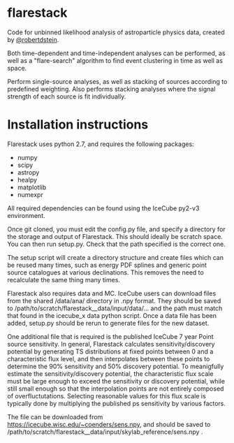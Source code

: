 # flarestack
Code for unbinned likelihood analysis of astroparticle physics data, created by [@robertdstein](https://github.com/robertdstein).

Both time-dependent and time-independent analyses can be performed, as well as a "flare-search" algorithm to find event clustering in time as well as space.

Perform single-source analyses, as well as stacking of sources according to predefined weighting. 
Also performs stacking analyses where the signal strength of each source is fit individually.

# Installation instructions

Flarestack uses python 2.7, and requires the following packages:

* numpy
* scipy
* astropy
* healpy
* matplotlib
* numexpr

All required dependencies can be found using the IceCube py2-v3 environment.

Once git cloned, you must edit the config.py file, and specify a directory for the storage and output of Flarestack. This should ideally be scratch space. You can then run setup.py. Check that the path specified is the correct one. 

The setup script will create a directory structure and create files which can be reused many times, such as energy PDF splines and generic point source catalogues at various declinations. This removes the need to recalculate the same thing many times.

Flarestack also requires data and MC. IceCube users can download files from the shared /data/ana/ directory in .npy format. They should be saved to /path/to/scratch/flarestack__data/input/data/... and the path must match that found in the icecube_x data python script. Once a data file has been added, setup.py should be rerun to generate files for the new dataset.

One additional file that is required is the published IceCube 7 year Point source sensitivity. In general, Flarestack calculates sensitivity/discovery potential by generating TS distributions at fixed points between 0 and a characteristic flux level, and then interpolates between these points to determine the 90% sensitivity and 50% discovery potential. To meanigfully estimate the sensitivity/discovery potential, the characteristic flux scale must be large enough to exceed the sensitivity or discovery potential, while still small enough so that the interpolation points are not entirely composed of overfluctutations. Selecting reasonable values for this flux scale is typically done by multiplying the published ps sensitivity by various factors. 

The file can be downloaded from https://icecube.wisc.edu/~coenders/sens.npy, and should be saved to /path/to/scratch/flarestack__data/input/skylab_reference/sens.npy .
